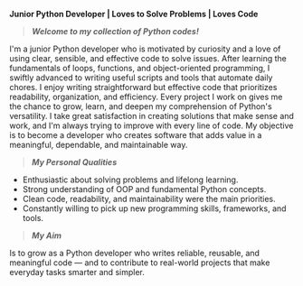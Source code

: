 **Junior Python Developer | Loves to Solve Problems | Loves Code**

> _**Welcome to my collection of Python codes!**_

I'm a junior Python developer who is motivated by curiosity and a love of using clear, sensible, and effective code to solve issues. 
After learning the fundamentals of loops, functions, and object-oriented programming, I swiftly advanced to writing useful scripts and tools that automate daily chores. 
I enjoy writing straightforward but effective code that prioritizes readability, organization, and efficiency. 
Every project I work on gives me the chance to grow, learn, and deepen my comprehension of Python's versatility. 
I take great satisfaction in creating solutions that make sense and work, and I'm always trying to improve with every line of code. 
My objective is to become a developer who creates software that adds value in a meaningful, dependable, and maintainable way.

> _**My Personal Qualities**_

- Enthusiastic about solving problems and lifelong learning.
- Strong understanding of OOP and fundamental Python concepts.
- Clean code, readability, and maintainability were the main priorities.
- Constantly willing to pick up new programming skills, frameworks, and tools.

> _**My Aim**_

Is to grow as a Python developer who writes reliable, reusable, and meaningful code —
and to contribute to real-world projects that make everyday tasks smarter and simpler.
